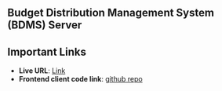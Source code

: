 ## Budget Distribution Management System (BDMS) Server

## Important Links

- **Live URL**: [Link]()
- **Frontend client code link**: [github repo](https://github.com/raj073/doict-budget-manager-client)
